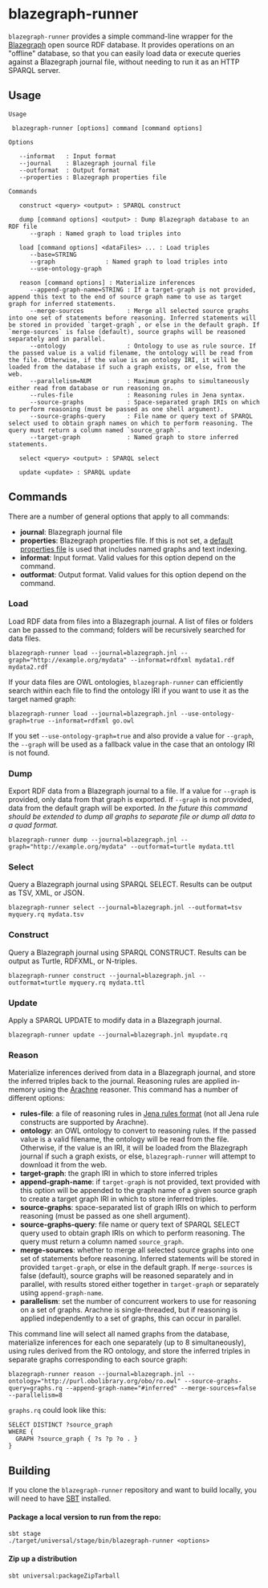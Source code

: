 # blazegraph-runner
`blazegraph-runner` provides a simple command-line wrapper for the [Blazegraph](https://www.blazegraph.com) open source 
RDF database. It provides operations on an "offline" database, so that you can easily load data or execute queries against 
a Blazegraph journal file, without needing to run it as an HTTP SPARQL server.

## Usage

```
Usage

 blazegraph-runner [options] command [command options]

Options

   --informat   : Input format
   --journal    : Blazegraph journal file
   --outformat  : Output format
   --properties : Blazegraph properties file

Commands

   construct <query> <output> : SPARQL construct

   dump [command options] <output> : Dump Blazegraph database to an RDF file
      --graph : Named graph to load triples into

   load [command options] <dataFiles> ... : Load triples
      --base=STRING
      --graph              : Named graph to load triples into
      --use-ontology-graph

   reason [command options] : Materialize inferences
      --append-graph-name=STRING : If a target-graph is not provided, append this text to the end of source graph name to use as target graph for inferred statements.
      --merge-sources            : Merge all selected source graphs into one set of statements before reasoning. Inferred statements will be stored in provided `target-graph`, or else in the default graph. If `merge-sources` is false (default), source graphs will be reasoned separately and in parallel.
      --ontology                 : Ontology to use as rule source. If the passed value is a valid filename, the ontology will be read from the file. Otherwise, if the value is an ontology IRI, it will be loaded from the database if such a graph exists, or else, from the web.
      --parallelism=NUM          : Maximum graphs to simultaneously either read from database or run reasoning on.
      --rules-file               : Reasoning rules in Jena syntax.
      --source-graphs            : Space-separated graph IRIs on which to perform reasoning (must be passed as one shell argument).
      --source-graphs-query      : File name or query text of SPARQL select used to obtain graph names on which to perform reasoning. The query must return a column named `source_graph`.
      --target-graph             : Named graph to store inferred statements.

   select <query> <output> : SPARQL select

   update <update> : SPARQL update
```

## Commands

There are a number of general options that apply to all commands:

- **journal**: Blazegraph journal file
- **properties**: Blazegraph properties file. If this is not set, a [default properties file](https://github.com/balhoff/blazegraph-runner/blob/master/src/main/resources/org/renci/blazegraph/blazegraph.properties) is used that includes named graphs and text indexing.
- **informat**: Input format. Valid values for this option depend on the command.
- **outformat**: Output format. Valid values for this option depend on the command.


### Load

Load RDF data from files into a Blazegraph journal. A list of files or folders can be passed to the command; folders will 
be recursively searched for data files.

```
blazegraph-runner load --journal=blazegraph.jnl --graph="http://example.org/mydata" --informat=rdfxml mydata1.rdf mydata2.rdf
```

If your data files are OWL ontologies, `blazegraph-runner` can efficiently search within each file to find the ontology IRI 
if you want to use it as the target named graph:

```
blazegraph-runner load --journal=blazegraph.jnl --use-ontology-graph=true --informat=rdfxml go.owl
```

If you set `--use-ontology-graph=true` and also provide a value for `--graph`, the `--graph` will be used as a fallback value 
in the case that an ontology IRI is not found.

### Dump

Export RDF data from a Blazegraph journal to a file. If a value for `--graph` is provided, only data from that graph is 
exported. If `--graph` is not provided, data from the default graph will be exported. *In the future this command should 
be extended to dump all graphs to separate file or dump all data to a quad format.*

```
blazegraph-runner dump --journal=blazegraph.jnl --graph="http://example.org/mydata" --outformat=turtle mydata.ttl
```

### Select

Query a Blazegraph journal using SPARQL SELECT. Results can be output as TSV, XML, or JSON.

```
blazegraph-runner select --journal=blazegraph.jnl --outformat=tsv myquery.rq mydata.tsv
```

### Construct

Query a Blazegraph journal using SPARQL CONSTRUCT. Results can be output as Turtle, RDFXML, or N-triples.

```
blazegraph-runner construct --journal=blazegraph.jnl --outformat=turtle myquery.rq mydata.ttl
```

### Update

Apply a SPARQL UPDATE to modify data in a Blazegraph journal.

```
blazegraph-runner update --journal=blazegraph.jnl myupdate.rq
```

### Reason

Materialize inferences derived from data in a Blazegraph journal, and store the inferred triples back to the journal. Reasoning rules are applied in-memory using the [Arachne](https://github.com/balhoff/arachne) reasoner. This command has a number of different options:

- **rules-file**: a file of reasoning rules in [Jena rules format](https://jena.apache.org/documentation/inference/index.html) (not all Jena rule constructs are supported by Arachne).
- **ontology**: an OWL ontology to convert to reasoning rules. If the passed value is a valid filename, the ontology will be read from the file. Otherwise, if the value is an IRI, it will be loaded from the Blazegraph journal if such a graph exists, or else, `blazegraph-runner` will attempt to download it from the web.
- **target-graph**: the graph IRI in which to store inferred triples
- **append-graph-name**: if `target-graph` is not provided, text provided with this option will be appended to the graph name of a given source graph to create a target graph IRI in which to store inferred triples.
- **source-graphs**: space-separated list of graph IRIs on which to perform reasoning (must be passed as one shell argument).
- **source-graphs-query**: file name or query text of SPARQL SELECT query used to obtain graph IRIs on which to perform reasoning. The query must return a column named `source_graph`.
- **merge-sources**: whether to merge all selected source graphs into one set of statements before reasoning. Inferred statements will be stored in provided `target-graph`, or else in the default graph. If `merge-sources` is false (default), source graphs will be reasoned separately and in parallel, with results stored either together in `target-graph` or separately using `append-graph-name`.
- **parallelism**: set the number of concurrent workers to use for reasoning on a set of graphs. Arachne is single-threaded, but if reasoning is applied independently to a set of graphs, this can occur in parallel.

This command line will select all named graphs from the database, materialize inferences for each one separately (up to 8 simultaneously), using rules derived from the RO ontology, and store the inferred triples in separate graphs corresponding to each source graph:
```
blazegraph-runner reason --journal=blazegraph.jnl --ontology="http://purl.obolibrary.org/obo/ro.owl" --source-graphs-query=graphs.rq --append-graph-name="#inferred" --merge-sources=false --parallelism=8
```

`graphs.rq` could look like this:

```sparql
SELECT DISTINCT ?source_graph
WHERE {
  GRAPH ?source_graph { ?s ?p ?o . }
}
```

## Building

If you clone the `blazegraph-runner` repository and want to build locally, you will need to have [SBT](https://www.scala-sbt.org) installed.

#### Package a local version to run from the repo:

```
sbt stage
./target/universal/stage/bin/blazegraph-runner <options>
```

#### Zip up a distribution

```
sbt universal:packageZipTarball
```
